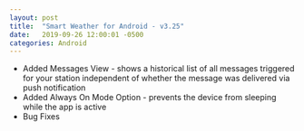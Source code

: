 ```yaml
---
layout: post
title:  "Smart Weather for Android - v3.25"
date:   2019-09-26 12:00:01 -0500
categories: Android
---
```


 - Added Messages View - shows a historical list of all messages triggered for your station independent of whether the message was delivered via push notification
 - Added Always On Mode Option - prevents the device from sleeping while the app is active
 - Bug Fixes
